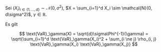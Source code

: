 Sei $(X_i)_{i \in \{ 1, \dots, d \}} \sim \mathcal{N}(0, \sigma^2)$, $X = \sum_{i=1}^d X_i \sim \mathcal{N}(0, d\sigma^2)$, $\gamma \in \mathbb{R}$.

Es gilt

$$
	\text{VaR}_\gamma(X) = \sqrt{d}\sigma\Phi^{-1}(\gamma) = \sqrt{\sum_{i=1}^d \text{VaR}_\gamma(X_i)^2 + \sum_{i \ne j} \rho_{i, j} \text{VaR}_\gamma(X_i) \text{VaR}_\gamma(X_j)}
$$